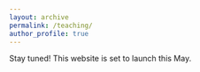 ```yaml
---
layout: archive
permalink: /teaching/
author_profile: true
---
```


Stay tuned! This website is set to launch this May.


